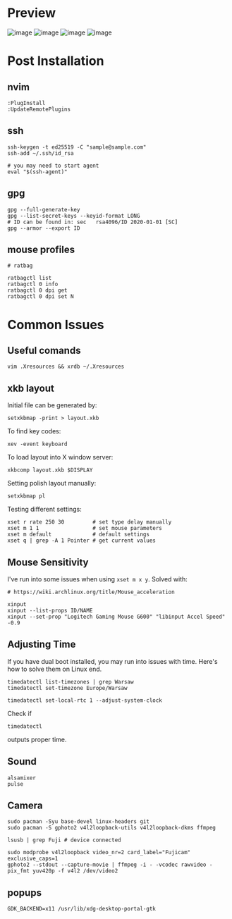 # Preview

![image](https://github.com/matDobek/dotfiles/assets/4257729/f536bc33-a477-438c-8cac-338bc6e87725)
![image](https://github.com/matDobek/dotfiles/assets/4257729/fb38ee52-d13c-4cde-8b20-f36e19c109a6)
![image](https://github.com/matDobek/dotfiles/assets/4257729/e20c9e1f-c838-46d9-a894-2df0fa5dcc01)
![image](https://github.com/matDobek/dotfiles/assets/4257729/2234b170-68fb-4b86-8a46-3fad461f3829)


# Post Installation

## nvim

```
:PlugInstall
:UpdateRemotePlugins
```
## ssh

```
ssh-keygen -t ed25519 -C "sample@sample.com"
ssh-add ~/.ssh/id_rsa

# you may need to start agent
eval "$(ssh-agent)"
```

## gpg

```
gpg --full-generate-key
gpg --list-secret-keys --keyid-format LONG
# ID can be found in: sec   rsa4096/ID 2020-01-01 [SC]
gpg --armor --export ID
```

## mouse profiles

```
# ratbag

ratbagctl list
ratbagctl 0 info
ratbagctl 0 dpi get
ratbagctl 0 dpi set N

```

# Common Issues

## Useful comands

```
vim .Xresources && xrdb ~/.Xresources
```

## xkb layout

Initial file can be generated by:

```
setxkbmap -print > layout.xkb
```

To find key codes:
```
xev -event keyboard
```

To load layout into X window server:

```
xkbcomp layout.xkb $DISPLAY
```

Setting polish layout manually:

```
setxkbmap pl
```

Testing different settings:

```
xset r rate 250 30         # set type delay manually
xset m 1 1                 # set mouse parameters
xset m default             # default settings
xset q | grep -A 1 Pointer # get current values
```

## Mouse Sensitivity

I've run into some issues when using `xset m x y`.
Solved with:

```
# https://wiki.archlinux.org/title/Mouse_acceleration

xinput
xinput --list-props ID/NAME
xinput --set-prop "Logitech Gaming Mouse G600" "libinput Accel Speed" -0.9
```

## Adjusting Time

If you have dual boot installed, you may run into issues with time. Here's how to solve them on Linux end.

```
timedatectl list-timezones | grep Warsaw
timedatectl set-timezone Europe/Warsaw

timedatectl set-local-rtc 1 --adjust-system-clock
```

Check if

```
timedatectl
```

outputs proper time.

## Sound

```
alsamixer
pulse
```

## Camera

```
sudo pacman -Syu base-devel linux-headers git
sudo pacman -S gphoto2 v4l2loopback-utils v4l2loopback-dkms ffmpeg

lsusb | grep Fuji # device connected

sudo modprobe v4l2loopback video_nr=2 card_label="Fujicam" exclusive_caps=1
gphoto2 --stdout --capture-movie | ffmpeg -i - -vcodec rawvideo -pix_fmt yuv420p -f v4l2 /dev/video2
```

##  popups

```
GDK_BACKEND=x11 /usr/lib/xdg-desktop-portal-gtk
```
